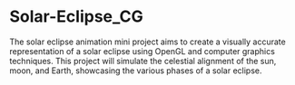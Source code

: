 # Solar-Eclipse_CG
 The solar eclipse animation mini project aims to create a visually accurate representation of a solar eclipse using OpenGL and computer graphics techniques. This project will simulate the celestial alignment of the sun, moon, and Earth, showcasing the various phases of a solar eclipse.
